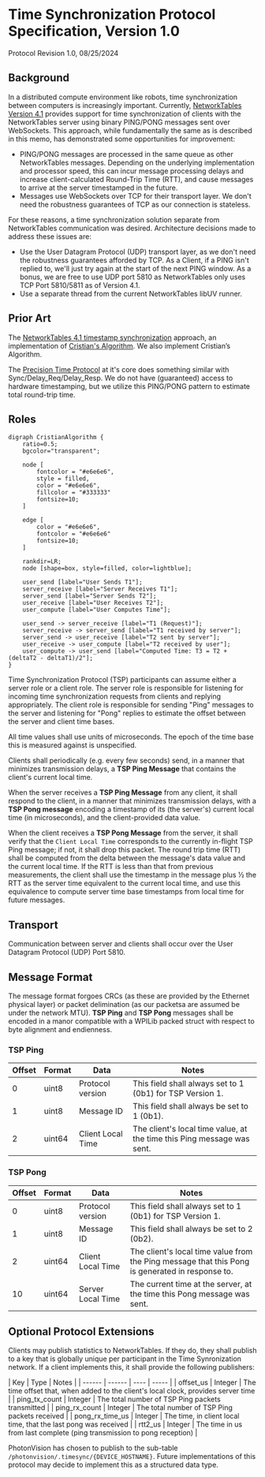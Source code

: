 # Time Synchronization Protocol Specification, Version 1.0

Protocol Revision 1.0, 08/25/2024

## Background

In a distributed compute environment like robots, time synchronization between computers is increasingly important. Currently, [NetworkTables Version 4.1](https://github.com/wpilibsuite/allwpilib/blob/main/ntcore/doc/networktables4.adoc) provides support for time synchronization of clients with the NetworkTables server using binary PING/PONG messages sent over WebSockets. This approach, while fundamentally the same as is described in this memo, has demonstrated some opportunities for improvement:

- PING/PONG messages are processed in the same queue as other NetworkTables messages. Depending on the underlying implementation and processor speed, this can incur message processing delays and increase client-calculated Round-Trip Time (RTT), and cause messages to arrive at the server timestamped in the future.
- Messages use WebSockets over TCP for their transport layer. We don't need the robustness guarantees of TCP as our connection is stateless.

For these reasons, a time synchronization solution separate from NetworkTables communication was desired. Architecture decisions made to address these issues are:

- Use the User Datagram Protocol (UDP) transport layer, as we don't need the robustness guarantees afforded by TCP. As a Client, if a PING isn't replied to, we'll just try again at the start of the next PING window. As a bonus, we are free to use UDP port 5810 as NetworkTables only uses TCP Port 5810/5811 as of Version 4.1.
- Use a separate thread from the current NetworkTables libUV runner.


## Prior Art

The [NetworkTables 4.1 timestamp synchronization](https://github.com/wpilibsuite/allwpilib/blob/main/ntcore/doc/networktables4.adoc#timestamps) approach, an implementation of [Cristian's Algorithm](https://en.wikipedia.org/wiki/Cristian%27s_algorithm). We also implement Cristian’s Algorithm.

The [Precision Time Protocol](https://en.wikipedia.org/wiki/Precision_Time_Protocol#Synchronization) at it's core does something similar with Sync/Delay_Req/Delay_Resp. We do not have (guaranteed) access to hardware timestamping, but we utilize this PING/PONG pattern to estimate total round-trip time.


## Roles

```{graphviz}
digraph CristianAlgorithm {
    ratio=0.5;
    bgcolor="transparent";

    node [
        fontcolor = "#e6e6e6",
        style = filled,
        color = "#e6e6e6",
        fillcolor = "#333333"
        fontsize=10;
    ]

    edge [
        color = "#e6e6e6",
        fontcolor = "#e6e6e6"
        fontsize=10;
    ]

    rankdir=LR;
    node [shape=box, style=filled, color=lightblue];

    user_send [label="User Sends T1"];
    server_receive [label="Server Receives T1"];
    server_send [label="Server Sends T2"];
    user_receive [label="User Receives T2"];
    user_compute [label="User Computes Time"];

    user_send -> server_receive [label="T1 (Request)"];
    server_receive -> server_send [label="T1 received by server"];
    server_send -> user_receive [label="T2 sent by server"];
    user_receive -> user_compute [label="T2 received by user"];
    user_compute -> user_send [label="Computed Time: T3 = T2 + (deltaT2 - deltaT1)/2"];
}
```

Time Synchronization Protocol (TSP) participants can assume either a server role or a client role. The server role is responsible for listening for incoming time synchronization requests from clients and replying appropriately. The client role is responsible for sending "Ping" messages to the server and listening for "Pong" replies to estimate the offset between the server and client time bases.

All time values shall use units of microseconds. The epoch of the time base this is measured against is unspecified.

Clients shall periodically (e.g. every few seconds) send, in a manner that minimizes transmission delays, a **TSP Ping Message** that contains the client's current local time.

When the server receives a **TSP Ping Message** from any client, it shall respond to the client, in a manner that minimizes transmission delays, with a **TSP Pong message** encoding a timestamp of its (the server's) current local time (in microseconds), and the client-provided data value.

When the client receives a **TSP Pong Message** from the server, it shall verify that the `Client Local Time` corresponds to the currently in-flight TSP Ping message; if not, it shall drop this packet. The round trip time (RTT) shall be computed from the delta between the message's data value and the current local time.  If the RTT is less than that from previous measurements, the client shall use the timestamp in the message plus ½ the RTT as the server time equivalent to the current local time, and use this equivalence to compute server time base timestamps from local time for future messages.

## Transport

Communication between server and clients shall occur over the User Datagram Protocol (UDP) Port 5810.

## Message Format

The message format forgoes CRCs (as these are provided by the Ethernet physical layer) or packet delimination (as our packetsa are assumed be under the network MTU). **TSP Ping** and **TSP Pong** messages shall be encoded in a manor compatible with a WPILib packed struct with respect to byte alignment and endienness.

### TSP Ping

| Offset | Format | Data | Notes |
| ------ | ------ | ---- | ----- |
| 0 | uint8 | Protocol version | This field shall always set to 1 (0b1) for TSP Version 1. |
| 1 | uint8 | Message ID | This field shall always be set to 1 (0b1). |
| 2 | uint64 | Client Local Time | The client's local time value, at the time this Ping message was sent. |

### TSP Pong

| Offset | Format | Data | Notes |
| ------ | ------ | ---- | ----- |
| 0 | uint8 | Protocol version | This field shall always set to 1 (0b1) for TSP Version 1.
| 1 | uint8 | Message ID | This field shall always be set to 2 (0b2).
| 2 | uint64 | Client Local Time | The client's local time value from the Ping message that this Pong is generated in response to.
| 10 | uint64 | Server Local Time | The current time at the server, at the time this Pong message was sent.


## Optional Protocol Extensions

Clients may publish statistics to NetworkTables. If they do, they shall publish to a key that is globally unique per participant in the Time Synronization network. If a client implements this, it shall provide the following publishers:

| Key | Type | Notes |
| ------ | ------ | ---- | ----- |
| offset_us | Integer | The time offset that, when added to the client's local clock, provides server time |
| ping_tx_count | Integer | The total number of TSP Ping packets transmitted |
| ping_rx_count | Integer | The total number of TSP Ping packets received |
| pong_rx_time_us | Integer | The time, in client local time, that the last pong was received |
| rtt2_us | Integer | The time in us from last complete (ping transmission to pong reception) |

PhotonVision has chosen to publish to the sub-table `/photonvision/.timesync/{DEVICE_HOSTNAME}`. Future implementations of this protocol may decide to implement this as a structured data type.
